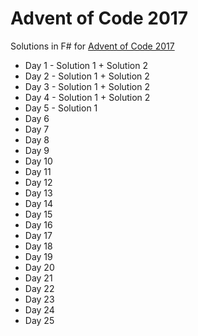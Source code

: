 # Advent of Code 2017

Solutions in F# for [Advent of Code 2017](http://adventofcode.com/2017)

* Day 1 - Solution 1 + Solution 2
* Day 2 - Solution 1 + Solution 2
* Day 3 - Solution 1 + Solution 2
* Day 4 - Solution 1 + Solution 2
* Day 5 - Solution 1
* Day 6
* Day 7
* Day 8
* Day 9
* Day 10
* Day 11
* Day 12
* Day 13
* Day 14
* Day 15
* Day 16
* Day 17
* Day 18
* Day 19
* Day 20
* Day 21
* Day 22
* Day 23
* Day 24
* Day 25